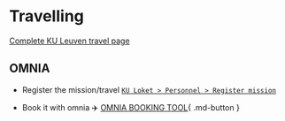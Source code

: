 # Travelling

[Complete KU Leuven travel page](https://admin.kuleuven.be/td/aankoop/associatienet/en/contracts/travel/business-travel)

## OMNIA

- Register the mission/travel [`KU Loket > Personnel > Register mission`](https://webp11.aps.kuleuven.be/sap/bc/ui2/flp#zr_0055-display)

- Book it with omnia ✈️ [OMNIA BOOKING TOOL](https://www.gtp-marketplace.com/identity/d27dfcd8959f4f89908110923cd31b49/Acs){ .md-button }
